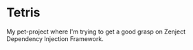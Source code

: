 # Tetris
My pet-project where I'm trying to get a good grasp on Zenject Dependency Injection Framework.
